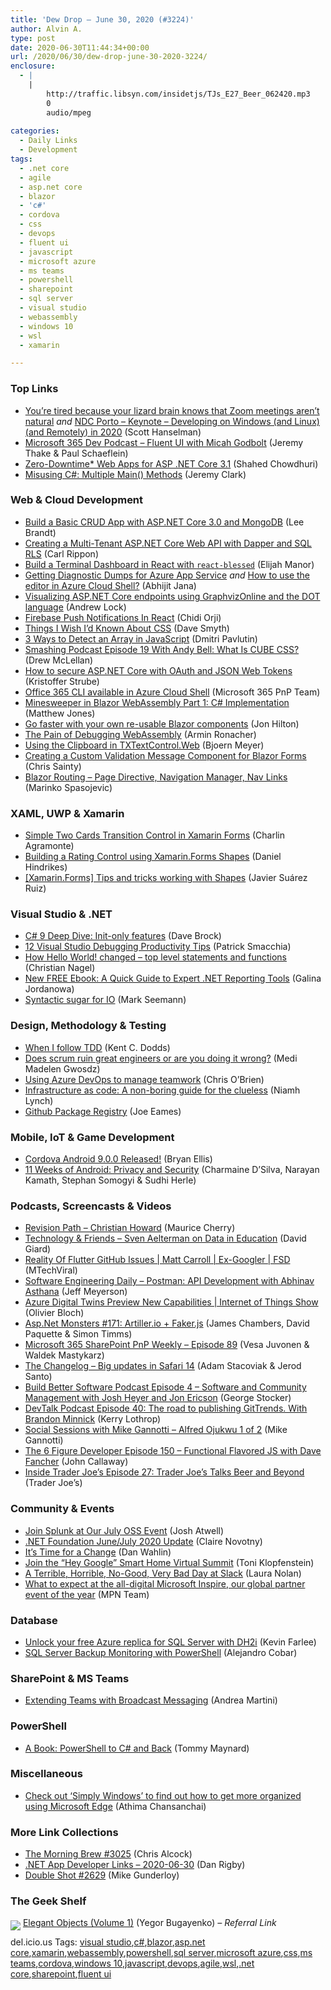```yaml
---
title: 'Dew Drop – June 30, 2020 (#3224)'
author: Alvin A.
type: post
date: 2020-06-30T11:44:34+00:00
url: /2020/06/30/dew-drop-june-30-2020-3224/
enclosure:
  - |
    |
        http://traffic.libsyn.com/insidetjs/TJs_E27_Beer_062420.mp3
        0
        audio/mpeg
        
categories:
  - Daily Links
  - Development
tags:
  - .net core
  - agile
  - asp.net core
  - blazor
  - 'c#'
  - cordova
  - css
  - devops
  - fluent ui
  - javascript
  - microsoft azure
  - ms teams
  - powershell
  - sharepoint
  - sql server
  - visual studio
  - webassembly
  - windows 10
  - wsl
  - xamarin

---
```

### <a name="top"></a>Top Links

  * <a href="http://feeds.hanselman.com/~/629135610/0/scotthanselman~Youre-tired-because-your-lizard-brain-knows-that-Zoom-meetings-arent-natural.aspx" target="_blank" rel="noopener noreferrer">You&#8217;re tired because your lizard brain knows that Zoom meetings aren&#8217;t natural</a> _and_ <a href="https://www.youtube.com/watch?v=uJvwMWojePU&feature=youtu.be" target="_blank" rel="noopener noreferrer">NDC Porto &#8211; Keynote &#8211; Developing on Windows (and Linux) (and Remotely) in 2020</a> (Scott Hanselman)
  * <a href="https://www.m365devpodcast.com/e/fluent-ui-with-micah-godbolt/" target="_blank" rel="noopener noreferrer">Microsoft 365 Dev Podcast &#8211; Fluent UI with Micah Godbolt</a> (Jeremy Thake & Paul Schaeflein)
  * <a href="https://wakeupandcode.com/zero-downtime-web-apps-for-asp-net-core-3-1/" target="_blank" rel="noopener noreferrer">Zero-Downtime* Web Apps for ASP .NET Core 3.1</a> (Shahed Chowdhuri)
  * <a href="https://jeremybytes.blogspot.com/2020/06/misusing-c-multiple-main-methods.html" target="_blank" rel="noopener noreferrer">Misusing C#: Multiple Main() Methods</a> (Jeremy Clark)



### <a name="web"></a>Web & Cloud Development

  * <a href="https://developer.okta.com/blog/2020/06/29/aspnet-core-mongodb" target="_blank" rel="noopener noreferrer">Build a Basic CRUD App with ASP.NET Core 3.0 and MongoDB</a> (Lee Brandt)
  * <a href="https://www.carlrippon.com/creating-an-aspnetcore-multi-tenant-web-api-with-dapper-and-sql-rls/" target="_blank" rel="noopener noreferrer">Creating a Multi-Tenant ASP.NET Core Web API with Dapper and SQL RLS</a> (Carl Rippon)
  * <a href="https://elijahmanor.com/react-blessed" target="_blank" rel="noopener noreferrer">Build a Terminal Dashboard in React with `react-blessed`</a> (Elijah Manor)
  * <a href="https://dailydotnettips.com/getting-diagnostic-dumps-for-azure-app-service/" target="_blank" rel="noopener noreferrer">Getting Diagnostic Dumps for Azure App Service</a> _and_ <a href="https://dailydotnettips.com/how-to-use-the-editor-in-azure-cloud-shell/" target="_blank" rel="noopener noreferrer">How to use the editor in Azure Cloud Shell?</a> (Abhijit Jana)
  * <a href="https://andrewlock.net/visualizing-asp-net-core-endpoints-using-graphvizonline-and-the-dot-language/" target="_blank" rel="noopener noreferrer">Visualizing ASP.NET Core endpoints using GraphvizOnline and the DOT language</a> (Andrew Lock)
  * <a href="https://www.smashingmagazine.com/2020/06/firebase-push-notifications-react/" target="_blank" rel="noopener noreferrer">Firebase Push Notifications In React</a> (Chidi Orji)
  * <a href="https://dev.to/websmyth/things-i-wish-i-d-known-about-css-56m8" target="_blank" rel="noopener noreferrer">Things I Wish I’d Known About CSS</a> (Dave Smyth)
  * <a href="https://dmitripavlutin.com/is-array-javascript/" target="_blank" rel="noopener noreferrer">3 Ways to Detect an Array in JavaScript</a> (Dmitri Pavlutin)
  * <a href="https://www.smashingmagazine.com/2020/06/smashing-podcast-episode-19/" target="_blank" rel="noopener noreferrer">Smashing Podcast Episode 19 With Andy Bell: What Is CUBE CSS?</a> (Drew McLellan)
  * <a href="https://blog.elmah.io/how-to-secure-asp-net-core-with-oauth-and-json-web-tokens/" target="_blank" rel="noopener noreferrer">How to secure ASP.NET Core with OAuth and JSON Web Tokens</a> (Kristoffer Strube)
  * <a href="https://developer.microsoft.com/en-us/microsoft-teams/blogs/office-365-cli-azure-cloud-shell/" target="_blank" rel="noopener noreferrer">Office 365 CLI available in Azure Cloud Shell</a> (Microsoft 365 PnP Team)
  * <a href="http://feedproxy.google.com/~r/ExceptionNotFound/~3/CbWzPKwUAwc/" target="_blank" rel="noopener noreferrer">Minesweeper in Blazor WebAssembly Part 1: C# Implementation</a> (Matthew Jones)
  * <a href="https://jonhilton.net/build-your-own-re-usable-blazor-components/" target="_blank" rel="noopener noreferrer">Go faster with your own re-usable Blazor components</a> (Jon Hilton)
  * <a href="https://thenewstack.io/the-pain-of-debugging-webassembly/" target="_blank" rel="noopener noreferrer">The Pain of Debugging WebAssembly</a> (Armin Ronacher)
  * <a href="https://www.textcontrol.com/blog/2020/06/29/using-the-clipboard-in-txtextcontrol-web/" target="_blank" rel="noopener noreferrer">Using the Clipboard in TXTextControl.Web</a> (Bjoern Meyer)
  * <a href="https://chrissainty.com/creating-a-custom-validation-message-component-for-blazor-forms/" target="_blank" rel="noopener noreferrer">Creating a Custom Validation Message Component for Blazor Forms</a> (Chris Sainty)
  * <a href="https://code-maze.com/blazor-routing-page-directive-navigation-manager-nav-links/" target="_blank" rel="noopener noreferrer">Blazor Routing – Page Directive, Navigation Manager, Nav Links</a> (Marinko Spasojevic)



### <a name="silverlight"></a>XAML, UWP & Xamarin

  * <a href="https://xamgirl.com/simple-two-cards-transition-control-in-xamarin-forms/" target="_blank" rel="noopener noreferrer">Simple Two Cards Transition Control in Xamarin Forms</a> (Charlin Agramonte)
  * <a href="https://danielhindrikes.se/index.php/2020/06/30/building-a-rating-control-using-xamarin-forms-shapes/" target="_blank" rel="noopener noreferrer">Building a Rating Control using Xamarin.Forms Shapes</a> (Daniel Hindrikes)
  * <a href="https://javiersuarezruiz.wordpress.com/2020/06/30/xamarin-forms-tips-and-tricks-working-with-shapes/" target="_blank" rel="noopener noreferrer">[Xamarin.Forms] Tips and tricks working with Shapes</a> (Javier Suárez Ruiz)



### <a name="dotnet"></a>Visual Studio & .NET

  * <a href="https://daveabrock.com/2020/06/29/c-sharp-9-deep-dive-inits" target="_blank" rel="noopener noreferrer">C# 9 Deep Dive: Init-only features</a> (Dave Brock)
  * <a href="https://blog.ndepend.com/12-visual-studio-debugging-productivity-tips/" target="_blank" rel="noopener noreferrer">12 Visual Studio Debugging Productivity Tips</a> (Patrick Smacchia)
  * <a href="https://csharp.christiannagel.com/2020/06/30/helloworld9/" target="_blank" rel="noopener noreferrer">How Hello World! changed – top level statements and functions</a> (Christian Nagel)
  * <a href="https://www.telerik.com/blogs/free-ebook-quick-guide-to-expert-dotnet-reporting-tools" target="_blank" rel="noopener noreferrer">New FREE Ebook: A Quick Guide to Expert .NET Reporting Tools</a> (Galina Jordanowa)
  * <a href="https://blog.ploeh.dk/2020/06/29/syntactic-sugar-for-io/" target="_blank" rel="noopener noreferrer">Syntactic sugar for IO</a> (Mark Seemann)



### <a name="design"></a>Design, Methodology & Testing

  * <a href="https://kentcdodds.com/blog/when-i-follow-tdd" target="_blank" rel="noopener noreferrer">When I follow TDD</a> (Kent C. Dodds)
  * <a href="https://stackoverflow.blog/2020/06/29/does-scrum-ruin-great-engineers-or-are-you-doing-it-wrong/" target="_blank" rel="noopener noreferrer">Does scrum ruin great engineers or are you doing it wrong?</a> (Medi Madelen Gwosdz)
  * <a href="http://feedproxy.google.com/~r/ChrisObrien/~3/YfpeSAphC1s/azure-devops-boards-for-teamwork.html" target="_blank" rel="noopener noreferrer">Using Azure DevOps to manage teamwork</a> (Chris O&#8217;Brien)
  * <a href="https://www.cncf.io/blog/2020/06/29/infrastructure-as-code-a-non-boring-guide-for-the-clueless/" target="_blank" rel="noopener noreferrer">Infrastructure as code: A non-boring guide for the clueless</a> (Niamh Lynch)
  * <a href="https://medium.com/thinkster-io/github-package-registry-ea832a9cad5e?source=rss----4b02256a38e9---4" target="_blank" rel="noopener noreferrer">Github Package Registry</a> (Joe Eames)



### <a name="mobile"></a>Mobile, IoT & Game Development

  * <a href="https://cordova.apache.org/announcements/2020/06/29/cordova-android-9.0.0.html" target="_blank" rel="noopener noreferrer">Cordova Android 9.0.0 Released!</a> (Bryan Ellis)
  * <a href="http://feedproxy.google.com/~r/blogspot/hsDu/~3/dKk6WySum04/11-weeks-of-android-privacy-and-security.html" target="_blank" rel="noopener noreferrer">11 Weeks of Android: Privacy and Security</a> (Charmaine D’Silva, Narayan Kamath, Stephan Somogyi & Sudhi Herle)



### <a name="podcasts"></a>Podcasts, Screencasts & Videos

  * <a href="https://revisionpath.com/christian-howard" target="_blank" rel="noopener noreferrer">Revision Path &#8211; Christian Howard</a> (Maurice Cherry)
  * <a href="http://DavidGiard.com/2020/06/29/SvenAeltermanOnDataInEducation.aspx" target="_blank" rel="noopener noreferrer">Technology & Friends &#8211; Sven Aelterman on Data in Education</a> (David Giard)
  * <a href="http://www.youtube.com/watch?v=0BLjf8-CIik" target="_blank" rel="noopener noreferrer">Reality Of Flutter GitHub Issues | Matt Carroll | Ex-Googler | FSD</a> (MTechViral)
  * <a href="https://softwareengineeringdaily.com/2020/06/30/postman-api-development-with-abhinav-asthana/?utm_source=rss&utm_medium=rss&utm_campaign=postman-api-development-with-abhinav-asthana" target="_blank" rel="noopener noreferrer">Software Engineering Daily &#8211; Postman: API Development with Abhinav Asthana</a> (Jeff Meyerson)
  * <a href="https://channel9.msdn.com/Shows/Internet-of-Things-Show/Azure-Digital-Twins-Preview-New-Capabilities?WT.mc_id=DX_MVP4025064" target="_blank" rel="noopener noreferrer">Azure Digital Twins Preview New Capabilities | Internet of Things Show</a> (Olivier Bloch)
  * <a href="http://www.youtube.com/watch?v=hJZ5-F70tpQ" target="_blank" rel="noopener noreferrer">Asp.Net Monsters #171: Artiller.io + Faker.js</a> (James Chambers, David Paquette & Simon Timms)
  * <a href="https://developer.microsoft.com/en-us/sharepoint/blogs/microsoft-365-sharepoint-pnp-weekly-episode-89/" target="_blank" rel="noopener noreferrer">Microsoft 365 SharePoint PnP Weekly – Episode 89</a> (Vesa Juvonen & Waldek Mastykarz)
  * <a href="https://changelog.com/podcast/400" target="_blank" rel="noopener noreferrer">The Changelog &#8211; Big updates in Safari 14</a> (Adam Stacoviak & Jerod Santo)
  * <a href="https://share.transistor.fm/s/57d75beb" target="_blank" rel="noopener noreferrer">Build Better Software Podcast Episode 4 &#8211; Software and Community Management with Josh Heyer and Jon Ericson</a> (George Stocker)
  * <a href="https://kerry.lothrop.de/devtalk-40/" target="_blank" rel="noopener noreferrer">DevTalk Podcast Episode 40: The road to publishing GitTrends. With Brandon Minnick</a> (Kerry Lothrop)
  * <a href="https://techcommunity.microsoft.com/t5/healthcare-and-life-sciences/social-sessions-with-mike-gannotti-alfred-ojukwu-1-of-2/ba-p/1489565" target="_blank" rel="noopener noreferrer">Social Sessions with Mike Gannotti &#8211; Alfred Ojukwu 1 of 2</a> (Mike Gannotti)
  * <a href="https://6figuredev.com/podcast/episode-150-functional-flavored-js-with-dave-fancher/" target="_blank" rel="noopener noreferrer">The 6 Figure Developer Episode 150 – Functional Flavored JS with Dave Fancher</a> (John Callaway)
  * <a href="http://traffic.libsyn.com/insidetjs/TJs_E27_Beer_062420.mp3" target="_blank" rel="noopener noreferrer">Inside Trader Joe&#8217;s Episode 27: Trader Joe&#8217;s Talks Beer and Beyond</a> (Trader Joe&#8217;s)



### <a name="events"></a>Community & Events

  * <a href="https://www.splunk.com/en_us/blog/it/join-splunk-at-our-july-oss-event.html" target="_blank" rel="noopener noreferrer">Join Splunk at Our July OSS Event</a> (Josh Atwell)
  * <a href="https://dotnetfoundation.org/blog/2020/06/17/blog/posts/net-foundation-june-july-2020-update" target="_blank" rel="noopener noreferrer">.NET Foundation June/July 2020 Update</a> (Claire Novotny)
  * <a href="https://blog.codewithdan.com/its-time-for-a-change/?utm_source=rss&utm_medium=rss&utm_campaign=its-time-for-a-change" target="_blank" rel="noopener noreferrer">It’s Time for a Change</a> (Dan Wahlin)
  * <a href="http://feedproxy.google.com/~r/GDBcode/~3/77qj2quzinU/join-hey-google-smart-home-virtual-summit.html" target="_blank" rel="noopener noreferrer">Join the &#8220;Hey Google&#8221; Smart Home Virtual Summit</a> (Toni Klopfenstein)
  * <a href="https://slack.engineering/a-terrible-horrible-no-good-very-bad-day-at-slack-dfe05b485f82?source=rss----58820b6d8904---4" target="_blank" rel="noopener noreferrer">A Terrible, Horrible, No-Good, Very Bad Day at Slack</a> (Laura Nolan)
  * <a href="https://blogs.partner.microsoft.com/mpn/what-to-expect-at-the-all-digital-microsoft-inspire-our-global-partner-event-of-the-year/" target="_blank" rel="noopener noreferrer">What to expect at the all-digital Microsoft Inspire, our global partner event of the year</a> (MPN Team)



### <a name="sql"></a>Database

  * <a href="https://cloudblogs.microsoft.com/sqlserver/2020/06/29/unlock-your-free-azure-replica-for-sql-server-with-dh2i/" target="_blank" rel="noopener noreferrer">Unlock your free Azure replica for SQL Server with DH2i</a> (Kevin Farlee)
  * <a href="http://feedproxy.google.com/~r/MSSQLTips-LatestSqlServerTips/~3/agaco-Vr6DU/" target="_blank" rel="noopener noreferrer">SQL Server Backup Monitoring with PowerShell</a> (Alejandro Cobar)



### <a name="sp"></a>SharePoint & MS Teams

  * <a href="https://devblogs.microsoft.com/premier-developer/extending-teams-with-broadcast-messaging/" target="_blank" rel="noopener noreferrer">Extending Teams with Broadcast Messaging</a> (Andrea Martini)



### <a name="ps"></a>PowerShell

  * <a href="https://powershell.org/2020/06/a-book-powershell-to-c-sharp-and-back/" target="_blank" rel="noopener noreferrer">A Book: PowerShell to C# and Back</a> (Tommy Maynard)



### <a name="misc"></a>Miscellaneous

  * <a href="https://blogs.windows.com/windowsexperience/2020/06/29/check-out-simply-windows-to-find-out-how-to-get-more-organized-using-microsoft-edge/?WT.mc_id=DX_MVP4025064" target="_blank" rel="noopener noreferrer">Check out ‘Simply Windows’ to find out how to get more organized using Microsoft Edge</a> (Athima Chansanchai)



### <a name="links"></a>More Link Collections

  * <a href="http://feedproxy.google.com/~r/ReflectivePerspective/~3/GnFR46iTRlQ/" target="_blank" rel="noopener noreferrer">The Morning Brew #3025</a> (Chris Alcock)
  * <a href="https://links.danrigby.com/2020/06/app-developer-links-2020-06-30/" target="_blank" rel="noopener noreferrer">.NET App Developer Links &#8211; 2020-06-30</a> (Dan Rigby)
  * <a href="https://afreshcup.com/home/2020/06/30/double-shot-2629.html" target="_blank" rel="noopener noreferrer">Double Shot #2629</a> (Mike Gunderloy)



### <a name="shelf"></a>The Geek Shelf

<img decoding="async" align="left" style="margin: 5px 0px 10px; border: 0px currentcolor; border-image: none; float: left; display: inline; background-image: none;" src="https://m.media-amazon.com/images/I/41moXb5PntL._SS135_.jpg" border="0" /> &nbsp;<a href="https://www.amazon.com/dp/1519166915/?tag=amavin-20" target="_blank" rel="noopener noreferrer">Elegant Objects (Volume 1)</a> (Yegor Bugayenko) _&#8211; Referral Link_







<div class="wlWriterEditableSmartContent" id="scid:77ECF5F8-D252-44F5-B4EB-D463C5396A79:32966679-0cd1-4025-96bd-39e631dd7edc" style="margin: 0px; padding: 0px; float: none; display: inline;">
  del.icio.us Tags: <a href="http://del.icio.us/popular/visual+studio" rel="tag">visual studio</a>,<a href="http://del.icio.us/popular/c%23" rel="tag">c#</a>,<a href="http://del.icio.us/popular/blazor" rel="tag">blazor</a>,<a href="http://del.icio.us/popular/asp.net+core" rel="tag">asp.net core</a>,<a href="http://del.icio.us/popular/xamarin" rel="tag">xamarin</a>,<a href="http://del.icio.us/popular/webassembly" rel="tag">webassembly</a>,<a href="http://del.icio.us/popular/powershell" rel="tag">powershell</a>,<a href="http://del.icio.us/popular/sql+server" rel="tag">sql server</a>,<a href="http://del.icio.us/popular/microsoft+azure" rel="tag">microsoft azure</a>,<a href="http://del.icio.us/popular/css" rel="tag">css</a>,<a href="http://del.icio.us/popular/ms+teams" rel="tag">ms teams</a>,<a href="http://del.icio.us/popular/cordova" rel="tag">cordova</a>,<a href="http://del.icio.us/popular/windows+10" rel="tag">windows 10</a>,<a href="http://del.icio.us/popular/javascript" rel="tag">javascript</a>,<a href="http://del.icio.us/popular/devops" rel="tag">devops</a>,<a href="http://del.icio.us/popular/agile" rel="tag">agile</a>,<a href="http://del.icio.us/popular/wsl" rel="tag">wsl</a>,<a href="http://del.icio.us/popular/.net+core" rel="tag">.net core</a>,<a href="http://del.icio.us/popular/sharepoint" rel="tag">sharepoint</a>,<a href="http://del.icio.us/popular/fluent+ui" rel="tag">fluent ui</a>
</div>